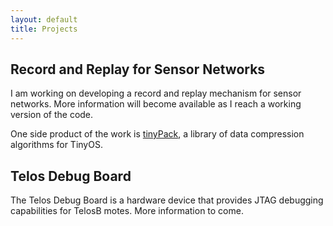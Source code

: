 ```yaml
---
layout: default
title: Projects
---
```


Record and Replay for Sensor Networks
-------------------------------------

I am working on developing a record and replay mechanism for sensor networks.
More information will become available as I reach a working version of the
code.

One side product of the work is
[tinyPack](http://matthew.tancreti.net/tinyPack.html), a library of data
compression algorithms for TinyOS.

Telos Debug Board
-----------------

The Telos Debug Board is a hardware device that provides JTAG debugging
capabilities for TelosB motes. More information to come.
